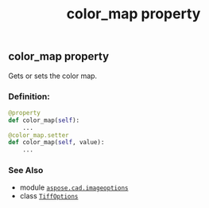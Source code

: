 ﻿---
title: color_map property
second_title: Aspose.CAD for Python via .NET API References
description: 
type: docs
weight: 150
url: /aspose.cad.imageoptions/tiffoptions/color_map/
is_root: false
---

## color_map property


Gets or sets the color map.
### Definition:
```python
@property
def color_map(self):
    ...
@color_map.setter
def color_map(self, value):
    ...
```

### See Also
* module [`aspose.cad.imageoptions`](../../)
* class [`TiffOptions`](/cad/python-net/aspose.cad.imageoptions/tiffoptions)
